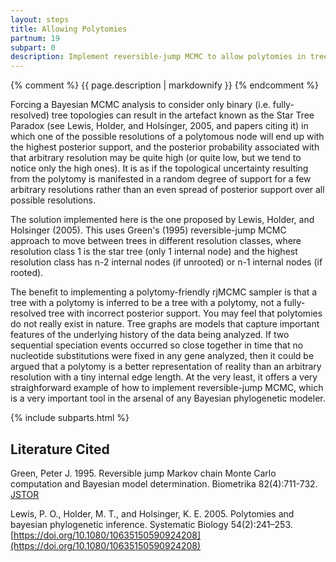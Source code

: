 ```yaml
---
layout: steps
title: Allowing Polytomies
partnum: 19
subpart: 0
description: Implement reversible-jump MCMC to allow polytomies in trees. 
---
```

{% comment %}
{{ page.description | markdownify }}
{% endcomment %}

Forcing a Bayesian MCMC analysis to consider only binary (i.e. fully-resolved) tree topologies can result in the artefact known as the Star Tree Paradox (see Lewis, Holder, and Holsinger, 2005, and papers citing it) in which one of the possible resolutions of a polytomous node will end up with the highest posterior support, and the posterior probability associated with that arbitrary resolution may be quite high (or quite low, but we tend to notice only the high ones). It is as if the topological uncertainty resulting from the polytomy is manifested in a random degree of support for a few arbitrary resolutions rather than an even spread of posterior support over all possible resolutions.

The solution implemented here is the one proposed by Lewis, Holder, and Holsinger (2005). This uses Green's (1995) reversible-jump MCMC approach to move between trees in different resolution classes, where resolution class 1 is the star tree (only 1 internal node) and the highest resolution class has n-2 internal nodes (if unrooted) or n-1 internal nodes (if rooted). 

The benefit to implementing a polytomy-friendly rjMCMC sampler is that a tree with a polytomy is inferred to be a tree with a polytomy, not a fully-resolved tree with incorrect posterior support. You may feel that polytomies do not really exist in nature. Tree graphs are models that capture important features of the underlying history of the data being analyzed. If two sequential speciation events occurred so close together in time that no nucleotide substitutions were fixed in any gene analyzed, then it could be argued that a polytomy is a better representation of reality than an arbitrary resolution with a tiny internal edge length. At the very least, it offers a very straighforward example of how to implement reversible-jump MCMC, which is a very important tool in the arsenal of any Bayesian phylogenetic modeler.

{% include subparts.html %}

## Literature Cited

Green, Peter J. 1995. Reversible jump Markov chain Monte Carlo computation and Bayesian model determination. Biometrika 82(4):711-732. [JSTOR](https://www.jstor.org/stable/2337340)

Lewis, P. O., Holder, M. T., and Holsinger, K. E. 2005. Polytomies and bayesian phylogenetic inference. Systematic Biology 54(2):241–253. [https://doi.org/10.1080/10635150590924208](https://doi.org/10.1080/10635150590924208)
